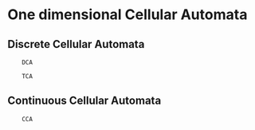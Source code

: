 # One dimensional Cellular Automata
## Discrete Cellular Automata

```@docs
    DCA
```

```@docs
    TCA
```

## Continuous Cellular Automata
```@docs
    CCA
```
